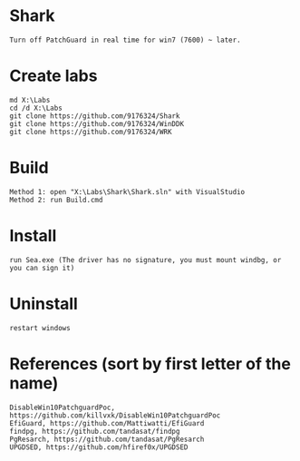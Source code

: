 # Shark
    Turn off PatchGuard in real time for win7 (7600) ~ later.

# Create labs
    md X:\Labs
    cd /d X:\Labs
    git clone https://github.com/9176324/Shark
    git clone https://github.com/9176324/WinDDK
    git clone https://github.com/9176324/WRK

# Build
    Method 1: open "X:\Labs\Shark\Shark.sln" with VisualStudio
    Method 2: run Build.cmd
    
# Install
    run Sea.exe (The driver has no signature, you must mount windbg, or you can sign it)

# Uninstall
    restart windows

# References (sort by first letter of the name)
    DisableWin10PatchguardPoc, https://github.com/killvxk/DisableWin10PatchguardPoc
    EfiGuard, https://github.com/Mattiwatti/EfiGuard
    findpg, https://github.com/tandasat/findpg
    PgResarch, https://github.com/tandasat/PgResarch
    UPGDSED, https://github.com/hfiref0x/UPGDSED
